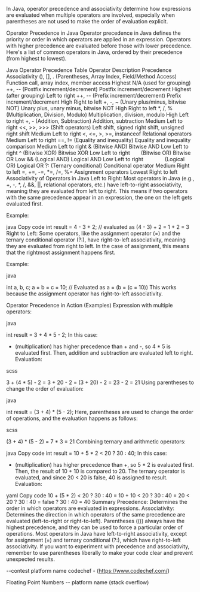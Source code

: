 In Java, operator precedence and associativity determine how expressions are evaluated when multiple operators are involved, especially when parentheses are not used to make the order of evaluation explicit.

Operator Precedence in Java
Operator precedence in Java defines the priority or order in which operators are applied in an expression. Operators with higher precedence are evaluated before those with lower precedence. Here's a list of common operators in Java, ordered by their precedence (from highest to lowest).

Java Operator Precedence Table
Operator	Description	Precedence	Associativity
(), [], . (Parentheses, Array Index, Field/Method Access)	Function call, array index, member access	Highest	N/A (used for grouping)
++, -- (Postfix increment/decrement)	Postfix increment/decrement	Highest (after grouping)	Left to right
++, -- (Prefix increment/decrement)	Prefix increment/decrement	High	Right to left
+, -, ~ (Unary plus/minus, bitwise NOT)	Unary plus, unary minus, bitwise NOT	High	Right to left
*, /, % (Multiplication, Division, Modulo)	Multiplication, division, modulo	High	Left to right
+, - (Addition, Subtraction)	Addition, subtraction	Medium	Left to right
<<, >>, >>> (Shift operators)	Left shift, signed right shift, unsigned right shift	Medium	Left to right
<, <=, >, >=, instanceof	Relational operators	Medium	Left to right
==, != (Equality and inequality)	Equality and inequality comparison	Medium	Left to right
& (Bitwise AND)	Bitwise AND	Low	Left to right
^ (Bitwise XOR)	Bitwise XOR	Low	Left to right
`	` (Bitwise OR)	Bitwise OR	Low
&& (Logical AND)	Logical AND	Low	Left to right
`		` (Logical OR)	Logical OR
?: (Ternary conditional)	Conditional operator	Medium	Right to left
=, +=, -=, *=, /=, %=	Assignment operators	Lowest	Right to left
Associativity of Operators in Java
Left to Right: Most operators in Java (e.g., +, -, *, /, &&, ||, relational operators, etc.) have left-to-right associativity, meaning they are evaluated from left to right. This means if two operators with the same precedence appear in an expression, the one on the left gets evaluated first.

Example:

java
Copy code
int result = 4 - 3 + 2;  // evaluated as (4 - 3) + 2 = 1 + 2 = 3
Right to Left: Some operators, like the assignment operator (=) and the ternary conditional operator (?:), have right-to-left associativity, meaning they are evaluated from right to left. In the case of assignment, this means that the rightmost assignment happens first.

Example:

java

int a, b, c;
a = b = c = 10;  // Evaluated as a = (b = (c = 10))
This works because the assignment operator has right-to-left associativity.

Operator Precedence in Action (Examples)
Expression with multiple operators:

java

int result = 3 + 4 * 5 - 2;
In this case:

* (multiplication) has higher precedence than + and -, so 4 * 5 is evaluated first.
Then, addition and subtraction are evaluated left to right.
Evaluation:

scss

3 + (4 * 5) - 2
= 3 + 20 - 2
= (3 + 20) - 2
= 23 - 2
= 21
Using parentheses to change the order of evaluation:

java

int result = (3 + 4) * (5 - 2);
Here, parentheses are used to change the order of operations, and the evaluation happens as follows:

scss

(3 + 4) * (5 - 2)
= 7 * 3
= 21
Combining ternary and arithmetic operators:

java
Copy code
int result = 10 + 5 * 2 < 20 ? 30 : 40;
In this case:

* (multiplication) has higher precedence than +, so 5 * 2 is evaluated first.
Then, the result of 10 + 10 is compared to 20.
The ternary operator is evaluated, and since 20 < 20 is false, 40 is assigned to result.
Evaluation:

yaml
Copy code
10 + (5 * 2) < 20 ? 30 : 40
= 10 + 10 < 20 ? 30 : 40
= 20 < 20 ? 30 : 40
= false ? 30 : 40
= 40
Summary
Precedence: Determines the order in which operators are evaluated in expressions.
Associativity: Determines the direction in which operators of the same precedence are evaluated (left-to-right or right-to-left).
Parentheses (()) always have the highest precedence, and they can be used to force a particular order of operations.
Most operators in Java have left-to-right associativity, except for assignment (=) and ternary conditional (?:), which have right-to-left associativity.
If you want to experiment with precedence and associativity, remember to use parentheses liberally to make your code clear and prevent unexpected results.


--contest platform name
codechef -  (https://www.codechef.com/)

Floating Point Numbers -- platform name (stack overflow)